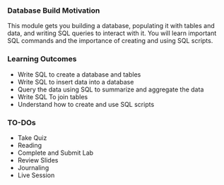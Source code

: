 ### Database Build Motivation
This module gets you building a database, populating it with tables and data, and writing SQL queries to interact with it.
You will learn important SQL commands and the importance of creating and using SQL scripts.

### Learning Outcomes
- Write SQL to create a database and tables
- Write SQL to insert data into a database
- Query the data using SQL to summarize and aggregate the data
- Write SQL To join tables
- Understand how to create and use SQL scripts

### TO-DOs
- Take Quiz
- Reading
- Complete and Submit Lab
- Review Slides
- Journaling
- Live Session
